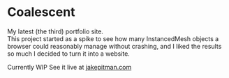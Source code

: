 # Coalescent

My latest (the third) portfolio site.  
This project started as a spike to see how many InstancedMesh objects a browser could reasonably manage without crashing, and I liked the results so much I decided to turn it into a website.

Currently WIP
See it live at [jakepitman.com](https://jakepitman.com)
